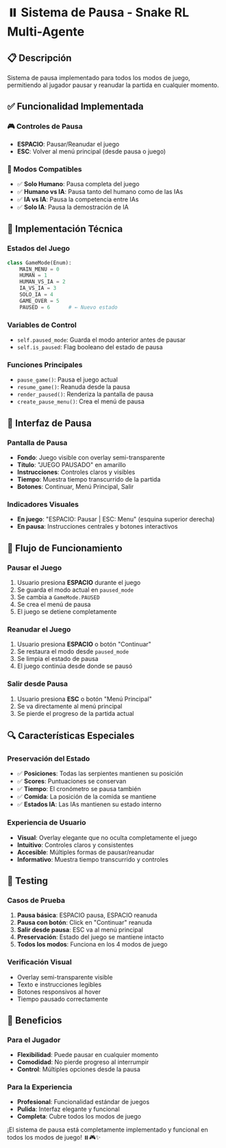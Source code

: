 # ⏸️ Sistema de Pausa - Snake RL Multi-Agente

## 📋 Descripción
Sistema de pausa implementado para todos los modos de juego, permitiendo al jugador pausar y reanudar la partida en cualquier momento.

## ✅ Funcionalidad Implementada

### 🎮 Controles de Pausa
- **ESPACIO**: Pausar/Reanudar el juego
- **ESC**: Volver al menú principal (desde pausa o juego)

### 🎯 Modos Compatibles
- ✅ **Solo Humano**: Pausa completa del juego
- ✅ **Humano vs IA**: Pausa tanto del humano como de las IAs
- ✅ **IA vs IA**: Pausa la competencia entre IAs
- ✅ **Solo IA**: Pausa la demostración de IA

## 🔧 Implementación Técnica

### **Estados del Juego**
```python
class GameMode(Enum):
    MAIN_MENU = 0
    HUMAN = 1
    HUMAN_VS_IA = 2
    IA_VS_IA = 3
    SOLO_IA = 4
    GAME_OVER = 5
    PAUSED = 6      # ← Nuevo estado
```

### **Variables de Control**
- `self.paused_mode`: Guarda el modo anterior antes de pausar
- `self.is_paused`: Flag booleano del estado de pausa

### **Funciones Principales**
- `pause_game()`: Pausa el juego actual
- `resume_game()`: Reanuda desde la pausa
- `render_paused()`: Renderiza la pantalla de pausa
- `create_pause_menu()`: Crea el menú de pausa

## 🎨 Interfaz de Pausa

### **Pantalla de Pausa**
- **Fondo**: Juego visible con overlay semi-transparente
- **Título**: "JUEGO PAUSADO" en amarillo
- **Instrucciones**: Controles claros y visibles
- **Tiempo**: Muestra tiempo transcurrido de la partida
- **Botones**: Continuar, Menú Principal, Salir

### **Indicadores Visuales**
- **En juego**: "ESPACIO: Pausar | ESC: Menu" (esquina superior derecha)
- **En pausa**: Instrucciones centrales y botones interactivos

## 🎯 Flujo de Funcionamiento

### **Pausar el Juego**
1. Usuario presiona **ESPACIO** durante el juego
2. Se guarda el modo actual en `paused_mode`
3. Se cambia a `GameMode.PAUSED`
4. Se crea el menú de pausa
5. El juego se detiene completamente

### **Reanudar el Juego**
1. Usuario presiona **ESPACIO** o botón "Continuar"
2. Se restaura el modo desde `paused_mode`
3. Se limpia el estado de pausa
4. El juego continúa desde donde se pausó

### **Salir desde Pausa**
1. Usuario presiona **ESC** o botón "Menú Principal"
2. Se va directamente al menú principal
3. Se pierde el progreso de la partida actual

## 🔍 Características Especiales

### **Preservación del Estado**
- ✅ **Posiciones**: Todas las serpientes mantienen su posición
- ✅ **Scores**: Puntuaciones se conservan
- ✅ **Tiempo**: El cronómetro se pausa también
- ✅ **Comida**: La posición de la comida se mantiene
- ✅ **Estados IA**: Las IAs mantienen su estado interno

### **Experiencia de Usuario**
- **Visual**: Overlay elegante que no oculta completamente el juego
- **Intuitivo**: Controles claros y consistentes
- **Accesible**: Múltiples formas de pausar/reanudar
- **Informativo**: Muestra tiempo transcurrido y controles

## 🧪 Testing

### **Casos de Prueba**
1. **Pausa básica**: ESPACIO pausa, ESPACIO reanuda
2. **Pausa con botón**: Click en "Continuar" reanuda
3. **Salir desde pausa**: ESC va al menú principal
4. **Preservación**: Estado del juego se mantiene intacto
5. **Todos los modos**: Funciona en los 4 modos de juego

### **Verificación Visual**
- Overlay semi-transparente visible
- Texto e instrucciones legibles
- Botones responsivos al hover
- Tiempo pausado correctamente

## 🚀 Beneficios

### **Para el Jugador**
- **Flexibilidad**: Puede pausar en cualquier momento
- **Comodidad**: No pierde progreso al interrumpir
- **Control**: Múltiples opciones desde la pausa

### **Para la Experiencia**
- **Profesional**: Funcionalidad estándar de juegos
- **Pulida**: Interfaz elegante y funcional
- **Completa**: Cubre todos los modos de juego

¡El sistema de pausa está completamente implementado y funcional en todos los modos de juego! ⏸️🎮✨
